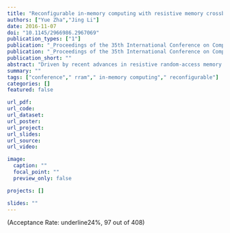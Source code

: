 ```yaml
---
title: "Reconfigurable in-memory computing with resistive memory crossbar"
authors: ["Yue Zha","Jing Li"]
date: 2016-11-07
doi: "10.1145/2966986.2967069"
publication_types: ["1"]
publication: "_Proceedings of the 35th International Conference on Computer-Aided Design_"
publication: "_Proceedings of the 35th International Conference on Computer-Aided Design, ser. **ICCAD** '16_"
publication_short: ""
abstract: "Driven by recent advances in resistive random-access memory (RRAM), there have been growing interests in exploring alternative computing concept, i.e., in-memory processing, to address the classical von Neumann bottlenecks. Despite of their great promise in improving performance and energy efficiency, most existing works are built on the inherent matrix-vector multiplication capability of RRAM crossbar structure, and thus lack the flexibility to adapt to future market/technology induced changes in data-intensive applications. To address these challenges, we propose an in-memory reconfigurable architecture based on RRAM crossbar structure. For the first time, it achieves a full programmability across computation and storage, and thereby provides more flexibilities of partitioning the hardware resources based on applications' needs. We further develop two complete CAD design flows to facilitate development of applications written in hardware description languages (HDLs) for our architecture, based on: 1) adaption from existing tool set developed for FPGA, 2) a custom tool design optimized towards the new architecture. Our experiments show that, both design flows are effective in exploiting flexible resources offered by our architecture and thus achieves better efficiency than state-of-art FPGAs (30% improvement in performance with 66% reduction in area). In addition, compared to adapted design flow, our custom design flow achieves speedup by 3.3×, and further improves mapping quality."
summary: ""
tags: ["conference"," rram"," in-memory computing"," reconfigurable"]
categories: []
featured: false

url_pdf:
url_code:
url_dataset:
url_poster:
url_project:
url_slides:
url_source:
url_video:

image:
  caption: ""
  focal_point: ""
  preview_only: false

projects: []

slides: ""
---
```


(Acceptance Rate: underline24%, 97 out of 408)
